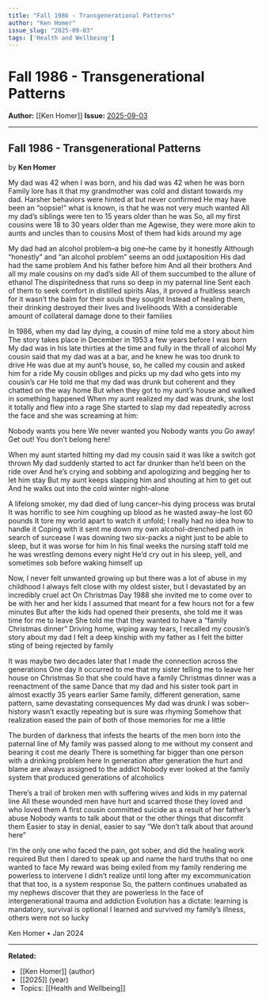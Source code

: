```yaml
---
title: "Fall 1986 - Transgenerational Patterns"
author: "Ken Homer"
issue_slug: "2025-09-03"
tags: ['Health and Wellbeing']
---
```


# Fall 1986 - Transgenerational Patterns

**Author:** [[Ken Homer]]
**Issue:** [2025-09-03](https://plex.collectivesensecommons.org/2025-09-03/)

---

## Fall 1986 - Transgenerational Patterns
by **Ken Homer**

My dad was 42 when I was born, and his dad was 42 when he was born
Family lore has it that my grandmother was cold and distant towards my dad.
Harsher behaviors were hinted at but never confirmed
He may have been an “oopsie!” what is known, is that he was not very much wanted
All my dad’s siblings were ten to 15 years older than he was
So, all my first cousins were 18 to 30 years older than me
Agewise, they were more akin to aunts and uncles than to cousins
Most of them had kids around my age

My dad had an alcohol problem–a big one–he came by it honestly
Although “honestly” and “an alcohol problem” seems an odd juxtaposition
His dad had the same problem
And his father before him
And all their brothers
And all my male cousins on my dad’s side
All of them succumbed to the allure of ethanol
The dispiritedness that runs so deep in my paternal line
Sent each of them to seek comfort in distilled spirits
Alas, it proved a fruitless search for it wasn’t the balm for their souls they sought
Instead of healing them, their drinking destroyed their lives and livelihoods
With a considerable amount of collateral damage done to their families

In 1986, when my dad lay dying, a cousin of mine told me a story about him
The story takes place in December in 1953 a few years before I was born
My dad was in his late thirties at the time and fully in the thrall of alcohol
My cousin said that my dad was at a bar, and he knew he was too drunk to drive
He was due at my aunt’s house, so, he called my cousin and asked him for a ride
My cousin obliges and picks up my dad who gets into my cousin’s car
He told me that my dad was drunk but coherent and they chatted on the way home
But when they got to my aunt’s house and walked in something happened
When my aunt realized my dad was drunk, she lost it totally and flew into a rage
She started to slap my dad repeatedly across the face and she was screaming at him:

Nobody wants you here
We never wanted you
Nobody wants you
Go away!
Get out!
You don’t belong here!

When my aunt started hitting my dad my cousin said it was like a switch got thrown
My dad suddenly started to act far drunker than he’d been on the ride over
And he’s crying and sobbing and apologizing and begging her to let him stay
But my aunt keeps slapping him and shouting at him to get out
And he walks out into the cold winter night–alone

A lifelong smoker, my dad died of lung cancer–his dying process was brutal
It was horrific to see him coughing up blood as he wasted away–he lost 60 pounds
It tore my world apart to watch it unfold; I really had no idea how to handle it
Coping with it sent me down my own alcohol-drenched path in search of surcease
I was downing two six-packs a night just to be able to sleep, but it was worse for him
In his final weeks the nursing staff told me he was wrestling demons every night
He’d cry out in his sleep, yell, and sometimes sob before waking himself up

Now, I never felt unwanted growing up but there was a lot of abuse in my childhood
I always felt close with my oldest sister, but I devastated by an incredibly cruel act
On Christmas Day 1988 she invited me to come over to be with her and her kids
I assumed that meant for a few hours not for a few minutes
But after the kids had opened their presents, she told me it was time for me to leave
She told me that they wanted to have a “family Christmas dinner”
Driving home, wiping away tears, I recalled my cousin’s story about my dad
I felt a deep kinship with my father as I felt the bitter sting of being rejected by family

It was maybe two decades later that I made the connection across the generations
One day it occurred to me that my sister telling me to leave her house on Christmas
So that she could have a family Christmas dinner was a reenactment of the same
Dance that my dad and his sister took part in almost exactly 35 years earlier
Same family, different generation, same pattern, same devastating consequences
My dad was drunk I was sober–history wasn’t exactly repeating but is sure was rhyming
Somehow that realization eased the pain of both of those memories for me a little

The burden of darkness that infests the hearts of the men born into the paternal line of
My family was passed along to me without my consent and bearing it cost me dearly
There is something far bigger than one person with a drinking problem here
In generation after generation the hurt and blame are always assigned to the addict
Nobody ever looked at the family system that produced generations of alcoholics

There’s a trail of broken men with suffering wives and kids in my paternal line
All these wounded men have hurt and scarred those they loved and who loved them
A first cousin committed suicide as a result of her father’s abuse
Nobody wants to talk about that or the other things that discomfit them
Easier to stay in denial, easier to say “We don’t talk about that around here”

I’m the only one who faced the pain, got sober, and did the healing work required
But then I dared to speak up and name the hard truths that no one wanted to face
My reward was being exiled from my family rendering me powerless to intervene
I didn’t realize until long after my excommunication that that too, is a system response
So, the pattern continues unabated as my nephews discover that they are powerless
In the face of intergenerational trauma and addiction
Evolution has a dictate: learning is mandatory, survival is optional
I learned and survived my family’s illness, others were not so lucky

Ken Homer • Jan 2024

---

**Related:**
- [[Ken Homer]] (author)
- [[2025]] (year)
- Topics: [[Health and Wellbeing]]


